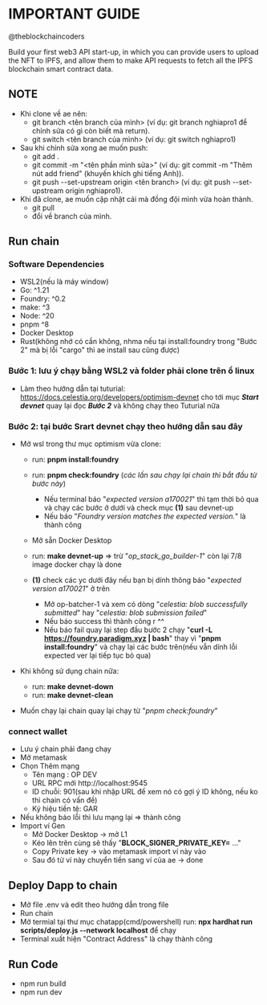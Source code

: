 # IMPORTANT GUIDE

@theblockchaincoders

Build your first web3 API start-up, in which you can provide users to upload the NFT to IPFS, and allow them to make API requests to fetch all the IPFS blockchain smart contract data.

## NOTE 
- Khi clone về ae nên:
  + git branch <tên branch của mình> (ví dụ: git branch nghiapro1 để chỉnh sửa có gì còn biết mà return).
  + git switch <tên branch của mình> (ví dụ: git switch nghiapro1)
- Sau khi chỉnh sửa xong ae muốn push:
  + git add .
  + git commit -m "<tên phần mình sửa>" (ví dụ: git commit -m "Thêm nút add friend" (khuyến khích ghi tiếng Anh)).
  + git push --set-upstream origin <tên branch> (ví dụ: git push --set-upstream origin nghiapro1).
- Khi đã clone, ae muốn cập nhật cái mà đồng đội mình vừa hoàn thành.
  + git pull
  + đổi về branch của mình.

## Run chain 
### Software Dependencies  
  - WSL2(nếu là máy window)
  - Go: ^1.21
  - Foundry: ^0.2
  - make: ^3
  - Node: ^20
  - pnpm ^8
  - Docker Desktop
  - Rust(không nhớ có cần không, nhma nếu tại install:foundry trong "Bước 2" mà bị lỗi "cargo" thì ae install sau cũng được)
### Bước 1: lưu ý chạy bằng WSL2 và folder phải clone trên ổ linux
  - Làm theo hướng dẫn tại tuturial: https://docs.celestia.org/developers/optimism-devnet cho tới mục **_Start devnet_** quay lại đọc **_Bước 2_** và không chạy theo Tuturial nữa  

### Bước 2: tại bước Srart devnet chạy theo hướng dẫn sau đây
  - Mở wsl trong thư mục optimism vừa clone:
    + run: **pnpm install:foundry**

    + run: **pnpm check:foundry** (_các lần sau chạy lại chain thì bắt đầu từ bước này_)
      * Nếu terminal báo "_expected version a170021_" thì tạm thời bỏ qua và chạy các bước ở dưới và check mục **(1)** sau devnet-up
      * Nếu báo "_Foundry version matches the expected version._" là thành công
      
    + Mở sẵn Docker Desktop
    + run: **make devnet-up** => trừ "_op_stack_go_builder-1_" còn lại 7/8 image docker chạy là done

    + **(1)** check các yc dưới đây nếu bạn bị dính thông báo "_expected version a170021_" ở trên
      * Mở op-batcher-1 và xem có dòng "_celestia: blob successfully submitted_" hay "_celestia: blob submission failed_"
      * Nếu báo success thì thành công r ^^ 
      * Nếu báo fail quay lại step đầu bước 2 chạy "**curl -L https://foundry.paradigm.xyz | bash**" thay vì  "**pnpm install:foundry**" và chạy lại các bước trên(nếu vẫn dính lỗi expected ver lại tiếp tục bỏ qua)

  - Khi không sử dụng chain nữa:
    + run: **make devnet-down**
    + run: **make devnet-clean**
  - Muốn chạy lại chain quay lại chạy từ "_pnpm check:foundry_"
  
  ### connect wallet
  - Lưu ý chain phải đang chạy
  - Mở metamask
  - Chọn Thêm mạng
    + Tên mạng : OP DEV
    + URL RPC mới http://localhost:9545
    + ID chuỗi: 901(sau khi nhập URL để xem nó có gợi ý ID không, nếu ko thì chain có vấn đề)
    + Ký hiệu tiền tệ: GAR
  - Nếu không báo lỗi thì lưu mạng lại => thành công
  - Import ví Gen
    + Mở Docker Desktop -> mở L1
    + Kéo lên trên cùng sẽ thấy "**BLOCK_SIGNER_PRIVATE_KEY=** ..."
    + Copy Private key -> vào metamask import ví này vào
    + Sau đó từ ví này chuyển tiền sang ví của ae -> done


## Deploy Dapp to chain
  - Mở file .env và edit theo hướng dẫn trong file
  - Run chain
  - Mở termial tại thư mục chatapp(cmd/powershell) run: **npx hardhat run scripts/deploy.js --network localhost** để chạy
  - Terminal xuất hiện "Contract Address" là chạy thành công

## Run Code
  - npm run build
  - npm run dev